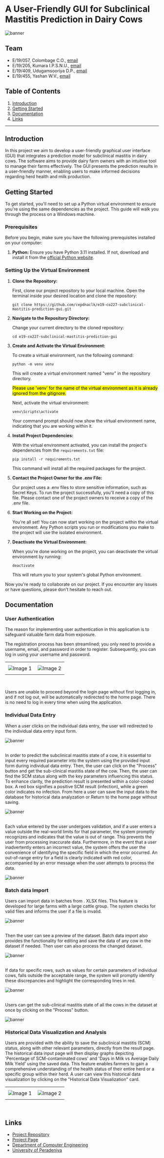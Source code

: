 # A User-Friendly GUI for Subclinical Mastitis Prediction in Dairy Cows

<!-- 
This is a sample image, to show how to add images to your page. To learn more options, please refer [this](https://projects.ce.pdn.ac.lk/docs/faq/how-to-add-an-image/)

 -->
![banner](./docs/images/banner.png)

## Team
-  E/19/057, Colombage C.O., [email](mailto:e19057@eng.pdn.ac.lk)
-  E/19/205, Kumara I.P.S.N.U., [email](mailto:e19205@eng.pdn.ac.lk)
-  E/19/409, Udugamsooriya D.P., [email](mailto:e19409@eng.pdn.ac.lk)
-  E/19/455, Yashan W.V., [email](mailto:e19455@eng.pdn.ac.lk)

## Table of Contents
1. [Introduction](#introduction)
2. [Getting Started](#getting-started)
3. [Documentation](#documentation)
4. [Links](#links)

---

## Introduction

In this project we aim to develop a user-friendly graphical user interface (GUI) that integrates a prediction model for subclinical mastitis in dairy cows. The software aims to provide dairy farm owners with an intuitive tool to manage their farms effectively. The GUI presents the prediction results in a user-friendly manner, enabling users to make informed decisions regarding herd health and milk production.

## Getting Started

To get started, you'll need to set up a Python virtual environment to ensure you're using the same dependencies as the project. This guide will walk you through the process on a Windows machine.

### Prerequisites

Before you begin, make sure you have the following prerequisites installed on your computer:

1. **Python:** Ensure you have Python 3.11 installed. If not, download and install it from the [official Python website](https://www.python.org/downloads/windows/).

### Setting Up the Virtual Environment

1. **Clone the Repository:**

   First, clone our project repository to your local machine. Open the terminal inside your desired location and clone the repository:

   ```shell
   git clone https://github.com/cepdnaclk/e19-co227-subclinical-mastitis-prediction-gui.git
   ```

2. **Navigate to the Repository Directory:**

   Change your current directory to the cloned repository:

   ```shell
   cd e19-co227-subclinical-mastitis-prediction-gui
   ```

3. **Create and Activate the Virtual Environment:**

   
   To create a virtual environment, run the following command:

   ```shell
   python -m venv venv
   ```

   This will create a virtual environment named "venv" in the repository directory.

   <mark>Please use 'venv' for the name of the virtual environment as it is already ignored from the gitignore.</mark>

   Next, activate the virtual environment:

   ```shell
   venv\Scripts\activate
   ```

   Your command prompt should now show the virtual environment name, indicating that you are working within it.

4. **Install Project Dependencies:**

   With the virtual environment activated, you can install the project's dependencies from the `requirements.txt` file:

   ```shell
   pip install -r requirements.txt
   ```

   This command will install all the required packages for the project.

5. **Contact the Project Owner for the .env File:**

   Our project uses a .env files to store sensitive information, such as Secret Keys. To run the project successfully, you'll need a copy of this file. Please contact one of the project owners to receive a copy of the .env file.

6. **Start Working on the Project:**

   You're all set! You can now start working on the project within the virtual environment. Any Python scripts you run or modifications you make to the project will use the isolated environment.

7. **Deactivate the Virtual Environment:**

   When you're done working on the project, you can deactivate the virtual environment by running:

   ```shell
   deactivate
   ```

   This will return you to your system's global Python environment.

Now you're ready to collaborate on our project. If you encounter any issues or have questions, please don't hesitate to reach out.

## Documentation

### User Authentication

The reason for implementing user authentication in this application is to safeguard valuable farm data from exposure.

The registration process has been streamlined; you only need to provide a username, email, and password in order to register. Subsequently, you can log in using your username and password.

<!-- two side by side images of register and login forms -->
<table>
  <tr>
    <td style="padding: 10px;"><img src="./docs/images/register.png" alt="Image 1"></td>
    <td style="padding: 10px;"><img src="./docs/images/login.png" alt="Image 2"></td>
  </tr>
</table> <br>

Users are unable to proceed beyond the login page without first logging in, and if not log out, will be automatically redirected to the home page. There is no need to log in every time when using the application.

### Individual Data Entry

When a user clicks on the individual data entry, the user will redirected to the individual data entry input form.

<!-- An image of individual data entry form-->
![banner](./docs/images/inputform.png) 

<br> In order to predict the subclinical mastitis state of a cow, it is essential to input every required parameter into the system using the provided input form during individual data entry. Then, the user can click on the "Process" button and get the sub-clinical mastitis state of the cow. Then, the user can find the SCM status along with the key parameters influencing this status. To enhance clarity, the prediction result is presented within a color-coded box. A red box signifies a positive SCM result (infection), while a green color indicates no infection. From here a user can save the input data to the database for historical data analyzation or Return to the home page without saving.

<!-- An image of prediction result sheet-->
![banner](./docs/images/result.png) 

<br> Each value entered by the user undergoes validation, and if a user enters a value outside the real-world limits for that parameter, the system promptly recognizes and indicates that the value is out of range. This prevents the user from processing inaccurate data. Furthermore, in the event that a user inadvertently enters an incorrect value, the system offers the user the convenience of identifying the specific field in which the error occurred. An out-of-range entry for a field is clearly indicated with red color, accompanied by an error message when the user attempts to process the data.

<!-- An image of error occured data entry form -->
![banner](./docs/images/inputformwitherror.png) 

### Batch data Import

Users can import data in batches from . XLSX files. This feature is developed for large farms with a large cattle group. The system checks for valid files and informs the user if a file is invalid. 

<!-- An image of batch data import page -->
![banner](./docs/images/batchdataimport.png) 

<br> Then the user can see a preview of the dataset. Batch data import also provides the functionality for editing and save the data of any cow in the dataset if needed. Then user can also process the changed dataset.

<!-- An image of preview -->
![banner](./docs/images/preview.png) 

<br> If data for specific rows, such as values for certain parameters of individual cows, falls outside the acceptable range, the system will promptly identify these discrepancies and highlight the corresponding lines in red.

<!-- An image of preview with out of range values -->
![banner](./docs/images/previewwitherror.png) 

<br> Users can get the sub-clinical mastitis state of all the cows in the dataset at once by clicking on the "Process" button.

<!-- Image of batch process result -->
![banner](./docs/images/batchresult.png) 

### Historical Data Visualization and Analysis

Users are provided with the ability to save the subclinical mastitis (SCM) status, along with other relevant parameters, directly from the result page. The historical data input page will then display graphs depicting 'Percentage of SCM-contaminated cows' and 'Days in Milk vs Average Daily Milk Yield' using the saved data. This feature enables farmers to gain a comprehensive understanding of the health status of their entire herd or a specific group within their herd. A user can view this historical data visualization by clicking on the "Historical Data Visualization" card.

<!-- two side by side images of historical data visualization -->
<table>
  <tr>
    <td style="padding: 10px;"><img src="./docs/images/graph1.png" alt="Image 1"></td>
    <td style="padding: 10px;"><img src="./docs/images/graph2.png" alt="Image 2"></td>
  </tr>
</table> <br>

## Links

- [Project Repository](https://github.com/cepdnaclk/e19-co227-subclinical-mastitis-prediction-gui)
- [Project Page](https://cepdnaclk.github.io/e19-co227-subclinical-mastitis-prediction-gui)
- [Department of Computer Engineering](http://www.ce.pdn.ac.lk/)
- [University of Peradeniya](https://eng.pdn.ac.lk/)
